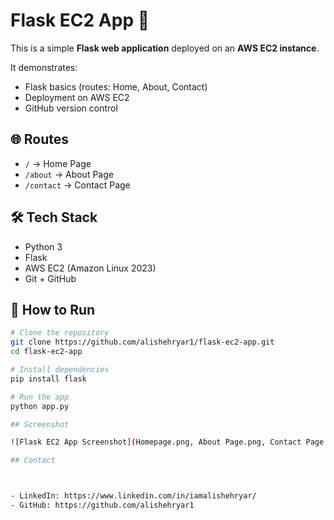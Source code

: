 # Flask EC2 App 🚀

This is a simple **Flask web application** deployed on an **AWS EC2 instance**.  

It demonstrates:
- Flask basics (routes: Home, About, Contact)
- Deployment on AWS EC2
- GitHub version control

## 🌐 Routes
- `/` → Home Page  
- `/about` → About Page  
- `/contact` → Contact Page  

## 🛠 Tech Stack
- Python 3
- Flask
- AWS EC2 (Amazon Linux 2023)
- Git + GitHub

## 🚀 How to Run
```bash
# Clone the repository
git clone https://github.com/alishehryar1/flask-ec2-app.git
cd flask-ec2-app

# Install dependencies
pip install flask

# Run the app
python app.py

## Screenshot

![Flask EC2 App Screenshot](Homepage.png, About Page.png, Contact Page.png)

## Contact



- LinkedIn: https://www.linkedin.com/in/iamalishehryar/
- GitHub: https://github.com/alishehryar1

